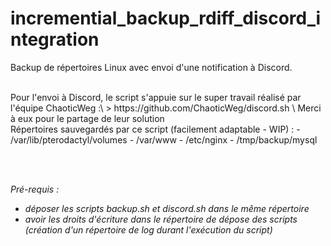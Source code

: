 # incremential_backup_rdiff_discord_integration

Backup de répertoires Linux avec envoi d'une notification à Discord. 

<br />
Pour l'envoi à Discord, le script s'appuie sur le super travail réalisé par l'équipe ChaoticWeg :\
> https://github.com/ChaoticWeg/discord.sh \
Merci à eux pour le partage de leur solution

<br />
Répertoires sauvegardés par ce script (facilement adaptable - WIP) :
- /var/lib/pterodactyl/volumes
- /var/www
- /etc/nginx
- /tmp/backup/mysql

<br /><br />

*Pré-requis :*
- *déposer les scripts backup.sh et discord.sh dans le même répertoire*
- *avoir les droits d'écriture dans le répertoire de dépose des scripts (création d'un répertoire de log durant l'exécution du script)*
